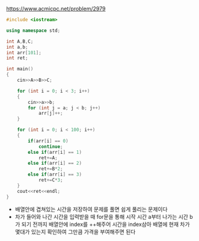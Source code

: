 https://www.acmicpc.net/problem/2979
```C++
#include <iostream>

using namespace std;

int A,B,C;
int a,b;
int arr[101];
int ret;

int main()
{
    cin>>A>>B>>C;

    for (int i = 0; i < 3; i++)
    {
        cin>>a>>b;
        for (int j = a; j < b; j++)
            arr[j]++;
    }

    for (int i = 0; i < 100; i++)
    {
        if(arr[i] == 0)
            continue;
        else if(arr[i] == 1)
            ret+=A;
        else if(arr[i] == 2)
            ret+=B*2;
        else if(arr[i] == 3)
            ret+=C*3;
    }
    cout<<ret<<endl;
}
```
- 배열안에 겹쳐있는 시간을 저장하여 문제를 풀면 쉽게 풀리는 문제이다
- 차가 들어와 나간 시간을 입력받을 때 for문을 통해 시작 시간 a부터 나가는 시간 b가 되기 전까지 배열안에 index를 ++해주어 시간을 index삼아 배열에 현재 차가 몇대가 있는지 확인하여 그만큼 가격을 부여해주면 된다
